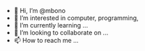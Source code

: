 - 👋 Hi, I’m @mbono
- 👀 I’m interested in computer, programming,
- 🌱 I’m currently learning ...
- 💞️ I’m looking to collaborate on ...
- 📫 How to reach me ...

<!---
mbono/mbono is a ✨ special ✨ repository because its `README.md` (this file) appears on your GitHub profile.
You can click the Preview link to take a look at your changes.
--->
